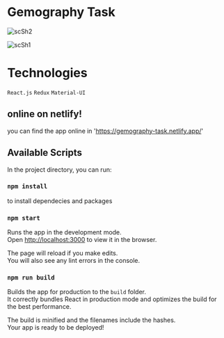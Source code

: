 # Gemography Task

![scSh2](https://user-images.githubusercontent.com/74463744/126068340-f78f741a-6887-4668-bc15-f3dace1b0160.png)

![scSh1](https://user-images.githubusercontent.com/74463744/126068339-648d3fa8-7b95-4745-a66e-5f3110f8090d.png)

# Technologies
`React.js`
`Redux`
`Material-UI`

## online on netlify!

you can find the app online in 'https://gemography-task.netlify.app/'

## Available Scripts

In the project directory, you can run:

### `npm install`

to install dependecies and packages

### `npm start`

Runs the app in the development mode.\
Open [http://localhost:3000](http://localhost:3000) to view it in the browser.

The page will reload if you make edits.\
You will also see any lint errors in the console.


### `npm run build`

Builds the app for production to the `build` folder.\
It correctly bundles React in production mode and optimizes the build for the best performance.

The build is minified and the filenames include the hashes.\
Your app is ready to be deployed!

